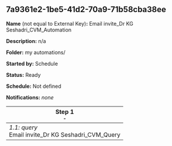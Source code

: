 ## 7a9361e2-1be5-41d2-70a9-71b58cba38ee

**Name** (not equal to External Key)**:** Email invite_Dr KG Seshadri_CVM_Automation

**Description:** n/a

**Folder:** my automations/

**Started by:** Schedule

**Status:** Ready

**Schedule:** Not defined

**Notifications:** _none_


| Step 1<br>_<small>-</small>_ |
| --- |
| _1.1: query_<br>Email invite_Dr KG Seshadri_CVM_Query |
